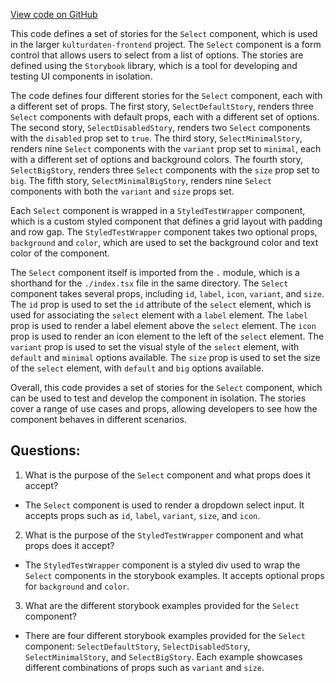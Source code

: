 [View code on GitHub](https://github.com/technologiestiftung/kulturdaten-frontend/blob/master/components/select/story.tsx)

This code defines a set of stories for the `Select` component, which is used in the larger `kulturdaten-frontend` project. The `Select` component is a form control that allows users to select from a list of options. The stories are defined using the `Storybook` library, which is a tool for developing and testing UI components in isolation.

The code defines four different stories for the `Select` component, each with a different set of props. The first story, `SelectDefaultStory`, renders three `Select` components with default props, each with a different set of options. The second story, `SelectDisabledStory`, renders two `Select` components with the `disabled` prop set to `true`. The third story, `SelectMinimalStory`, renders nine `Select` components with the `variant` prop set to `minimal`, each with a different set of options and background colors. The fourth story, `SelectBigStory`, renders three `Select` components with the `size` prop set to `big`. The fifth story, `SelectMinimalBigStory`, renders nine `Select` components with both the `variant` and `size` props set.

Each `Select` component is wrapped in a `StyledTestWrapper` component, which is a custom styled component that defines a grid layout with padding and row gap. The `StyledTestWrapper` component takes two optional props, `background` and `color`, which are used to set the background color and text color of the component.

The `Select` component itself is imported from the `.` module, which is a shorthand for the `./index.tsx` file in the same directory. The `Select` component takes several props, including `id`, `label`, `icon`, `variant`, and `size`. The `id` prop is used to set the `id` attribute of the `select` element, which is used for associating the `select` element with a `label` element. The `label` prop is used to render a label element above the `select` element. The `icon` prop is used to render an icon element to the left of the `select` element. The `variant` prop is used to set the visual style of the `select` element, with `default` and `minimal` options available. The `size` prop is used to set the size of the `select` element, with `default` and `big` options available.

Overall, this code provides a set of stories for the `Select` component, which can be used to test and develop the component in isolation. The stories cover a range of use cases and props, allowing developers to see how the component behaves in different scenarios.
## Questions: 
 1. What is the purpose of the `Select` component and what props does it accept?
- The `Select` component is used to render a dropdown select input. It accepts props such as `id`, `label`, `variant`, `size`, and `icon`.
2. What is the purpose of the `StyledTestWrapper` component and what props does it accept?
- The `StyledTestWrapper` component is a styled div used to wrap the `Select` components in the storybook examples. It accepts optional props for `background` and `color`.
3. What are the different storybook examples provided for the `Select` component?
- There are four different storybook examples provided for the `Select` component: `SelectDefaultStory`, `SelectDisabledStory`, `SelectMinimalStory`, and `SelectBigStory`. Each example showcases different combinations of props such as `variant` and `size`.